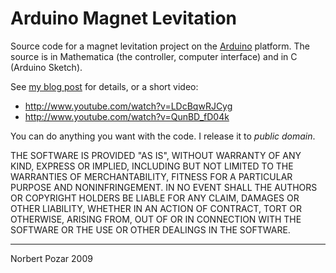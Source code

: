 # Arduino Magnet Levitation

Source code for a magnet levitation project on the [Arduino](http://www.arduino.cc/) platform. The source is in Mathematica (the controller, computer interface) and in C (Arduino Sketch).

See [my blog post](http://mekonik.wordpress.com/2009/03/17/arduino-magnet-levitation/) for details, or a short video:

* <http://www.youtube.com/watch?v=LDcBqwRJCyg>
* <http://www.youtube.com/watch?v=QunBD_fD04k>

You can do anything you want with the code. I release it to *public domain*.

THE SOFTWARE IS PROVIDED "AS IS", WITHOUT WARRANTY OF ANY KIND, EXPRESS OR IMPLIED, INCLUDING BUT NOT LIMITED TO THE WARRANTIES OF MERCHANTABILITY, FITNESS FOR A PARTICULAR PURPOSE AND NONINFRINGEMENT. IN NO EVENT SHALL THE AUTHORS OR COPYRIGHT HOLDERS BE LIABLE FOR ANY CLAIM, DAMAGES OR OTHER LIABILITY, WHETHER IN AN ACTION OF CONTRACT, TORT OR OTHERWISE, ARISING FROM, OUT OF OR IN CONNECTION WITH THE SOFTWARE OR THE USE OR OTHER DEALINGS IN THE SOFTWARE.

---

Norbert Pozar 2009